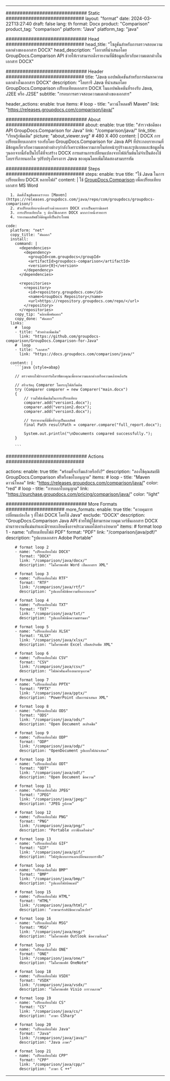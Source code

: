 
---
############################# Static ############################
layout: "format"
date:  2024-03-22T13:27:40
draft: false
lang: th
format: Docx
product: "Comparison"
product_tag: "comparison"
platform: "Java"
platform_tag: "java"

############################# Head ############################
head_title: "โซลูชันสำหรับการตรวจสอบความแตกต่างของเอกสาร DOCX"
head_description: "โอกาสที่นำเสนอโดย GroupDocs.Comparison API ช่วยให้เราสามารถดึงรายงานที่มีข้อมูลเกี่ยวกับความแตกต่างในเอกสาร DOCX"

############################# Header ############################
title: "Java แอปพลิเคชันสำหรับการค้นหาความแตกต่างในเอกสาร DOCX" 
description: "ไลบรารี Java ที่นำเสนอโดย GroupDocs.Comparison เปรียบเทียบเอกสาร DOCX ในแอปพลิเคชันที่รองรับ Java, J2EE หรือ J2SE"
subtitle: "กรอบการตรวจสอบความแตกต่างของเอกสาร"  

header_actions:
  enable: true
  items:
    #  loop
    - title: "ดาวน์โหลดฟรี Maven"
      link: "https://releases.groupdocs.com/comparison/java/"
      
############################# About ############################
about:
    enable: true
    title: "สำรวจข้อดีของ API GroupDocs.Comparison for Java"
    link: "/comparison/java/"
    link_title: "เรียนรู้เพิ่มเติม"
    picture: "about_viewer.svg" # 480 X 400
    content: |
       DOCX การเปรียบเทียบเอกสาร รองรับโดย GroupDocs.Comparison for Java API ที่ประกอบรายงานที่มีข้อมูลเกี่ยวกับความแตกต่างต่างๆกำลังวิเคราะห์ข้อความภายในย่อหน้ารูปร่างและรูปแบบและข้อมูลอื่น ๆนอกจากนี้ยังเป็นไปได้ที่จะสร้าง DOCX การผสานการเปลี่ยนแปลงจากไฟล์เริ่มต้นไม่จำเป็นต้องใช้ไลบรารีภายนอกใด ๆปรับปรุงโครงการ Java ของคุณโดยเพิ่มโค้ดสองสามบรรทัด

############################# Steps ############################
steps:
    enable: true
    title: "ใช้ Java ในการเปรียบเทียบ DOCX หลายไฟล์"
    content: |
      ใช้ [GroupDocs.Comparison](https://products.groupdocs.com/comparison/java/) เพื่อเปรียบเทียบเอกสาร MS Word
      
      1. ติดตั้งโซลูชันของเราจาก [Maven](https://releases.groupdocs.com/java/repo/com/groupdocs/groupdocs-comparison/)
      2. ตัวเปรียบเทียบจะต้องสร้างด้วยเอกสาร DOCX แรกเป็นพารามิเตอร์
      3. การเปรียบเทียบใด ๆ ต้องใช้เอกสาร DOCX มากกว่าหนึ่งรายการ
      4. รายงานผลลัพธ์ให้ข้อมูลที่เป็นประโยชน์
   
    code:
      platform: "net"
      copy_title: "คัดลอก"
      install:
        command: |
          <dependencies>
            <dependency>
              <groupId>com.groupdocs</groupId>
              <artifactId>groupdocs-comparison</artifactId>
              <version>{0}</version>
            </dependency>
          </dependencies>

          <repositories>
            <repository>
              <id>repository.groupdocs.com</id>
              <name>GroupDocs Repository</name>
              <url>https://repository.groupdocs.com/repo/</url>
            </repository>
          </repositories>
        copy_tip: "คลิกเพื่อคัดลอก"
        copy_done: "คัดลอก"
      links:
        #  loop
        - title: "ตัวอย่างเพิ่มเติม"
          link: "https://github.com/groupdocs-comparison/GroupDocs.Comparison-for-Java"
        #  loop
        - title: "เอกสาร"
          link: "https://docs.groupdocs.com/comparison/java/"
          
      content: |
        ```java {style=abap}

        // ตรวจสอบไฟล์จากฮาร์ดไดรฟ์ของคุณเพื่อหาความแตกต่างหรือความคล้ายคลึงกัน

        // สร้างวัตถุ Comparer โดยระบุไฟล์เริ่มต้น
        try (Comparer comparer = new Comparer("main.docx") 
        {
            // รวมไฟล์เพิ่มเติมในการเปรียบเทียบ
        	comparer.add("version1.docx");
            comparer.add("version2.docx");
            comparer.add("version3.docx");

            // รับรายงานที่มีชื่อที่ระบุเป็นผลลัพธ์
            final Path resultPath = comparer.compare("full_report.docx"); 

            System.out.println("\nDocuments compared successfully.");
        }
        
        ```            

############################# Actions ############################

actions:
  enable: true
  title: "พร้อมที่จะเริ่มแล้วหรือยัง?"
  description: "ลองใช้คุณสมบัติ GroupDocs.Comparison ฟรีหรือขอใบอนุญาต"
  items:
    #  loop
    - title: "Maven ดาวน์โหลด"
      link: "https://releases.groupdocs.com/comparison/java/"
      color: "red"
        #  loop
    - title: "การออกใบอนุญาต"
      link: "https://purchase.groupdocs.com/pricing/comparison/java/"
      color: "light"


############################# More Formats #####################
more_formats:
    enable: true
    title: "ควบคุมการเปลี่ยนแปลงใด ๆ ที่ไฟล์ DOCX โดยใช้ Java"
    exclude: "DOCX"
    description: "GroupDocs.Comparison Java API ช่วยให้ผู้ใช้สามารถควบคุมเวอร์ชันเอกสาร DOCX ผ่านรายงานที่แม่นยำและมีรายละเอียดซึ่งอาจประมวลผลได้อย่างง่ายดาย"
    items: 
        # format loop 1
        - name: "เปรียบเทียบไฟล์ PDF"
          format: "PDF"
          link: "/comparison/java/pdf/"
          description: "รูปแบบเอกสาร Adobe Portable"

        # format loop 2
        - name: "เปรียบเทียบไฟล์ DOCX"
          format: "DOCX"
          link: "/comparison/java/docx/"
          description: "ไมโครซอฟท์ Word เปิดเอกสาร XML"

        # format loop 3
        - name: "เปรียบเทียบไฟล์ RTF"
          format: "RTF"
          link: "/comparison/java/rtf/"
          description: "รูปแบบไฟล์ข้อความที่หลากหลาย"

        # format loop 4
        - name: "เปรียบเทียบไฟล์ TXT"
          format: "TXT"
          link: "/comparison/java/txt/"
          description: "รูปแบบไฟล์ข้อความธรรมดา"

        # format loop 5
        - name: "เปรียบเทียบไฟล์ XLSX"
          format: "XLSX"
          link: "/comparison/java/xlsx/"
          description: "ไมโครซอฟท์ Excel เปิดสเปรดชีต XML"

        # format loop 6
        - name: "เปรียบเทียบไฟล์ CSV"
          format: "CSV"
          link: "/comparison/java/csv/"
          description: "ไฟล์ค่าคั่นเครื่องหมายจุลภาค"

        # format loop 7
        - name: "เปรียบเทียบไฟล์ PPTX"
          format: "PPTX"
          link: "/comparison/java/pptx/"
          description: "PowerPoint เปิดการนำเสนอ XML"

        # format loop 8
        - name: "เปรียบเทียบไฟล์ ODS"
          format: "ODS"
          link: "/comparison/java/ods/"
          description: "Open Document สเปรดชีต"

        # format loop 9
        - name: "เปรียบเทียบไฟล์ ODP"
          format: "ODP"
          link: "/comparison/java/odp/"
          description: "OpenDocument รูปแบบไฟล์นำเสนอ"

        # format loop 10
        - name: "เปรียบเทียบไฟล์ ODT"
          format: "ODT"
          link: "/comparison/java/odt/"
          description: "Open Document ข้อความ"

        # format loop 11
        - name: "เปรียบเทียบไฟล์ JPEG"
          format: "JPEG"
          link: "/comparison/java/jpeg/"
          description: "JPEG รูปภาพ"

        # format loop 12
        - name: "เปรียบเทียบไฟล์ PNG"
          format: "PNG"
          link: "/comparison/java/png/"
          description: "Portable กราฟิกเครือข่าย"

        # format loop 13
        - name: "เปรียบเทียบไฟล์ GIF"
          format: "GIF"
          link: "/comparison/java/gif/"
          description: "ไฟล์รูปแบบการแลกเปลี่ยนแบบกราฟิก"

        # format loop 14
        - name: "เปรียบเทียบไฟล์ BMP"
          format: "BMP"
          link: "/comparison/java/bmp/"
          description: "รูปแบบไฟล์บิตแมป"

        # format loop 15
        - name: "เปรียบเทียบไฟล์ HTML"
          format: "HTML"
          link: "/comparison/java/html/"
          description: "ภาษามาร์กอัปข้อความไฮเปอร์"

        # format loop 16
        - name: "เปรียบเทียบไฟล์ MSG"
          format: "MSG"
          link: "/comparison/java/msg/"
          description: "ไมโครซอฟท์ Outlook ข้อความอีเมล"

        # format loop 17
        - name: "เปรียบเทียบไฟล์ ONE"
          format: "ONE"
          link: "/comparison/java/one/"
          description: "ไมโครซอฟท์ OneNote"

        # format loop 18
        - name: "เปรียบเทียบไฟล์ VSDX"
          format: "VSDX"
          link: "/comparison/java/vsdx/"
          description: "ไมโครซอฟท์ Visio การวาดภาพ"

        # format loop 19
        - name: "เปรียบเทียบไฟล์ CS"
          format: "CS"
          link: "/comparison/java/cs/"
          description: "ภาษา CSharp"

        # format loop 20
        - name: "เปรียบเทียบไฟล์ Java"
          format: "Java"
          link: "/comparison/java/java/"
          description: "Java ภาษา"
          
        # format loop 21
        - name: "เปรียบเทียบไฟล์ CPP"
          format: "CPP"
          link: "/comparison/java/cpp/"
          description: "ภาษา C ++"
---
